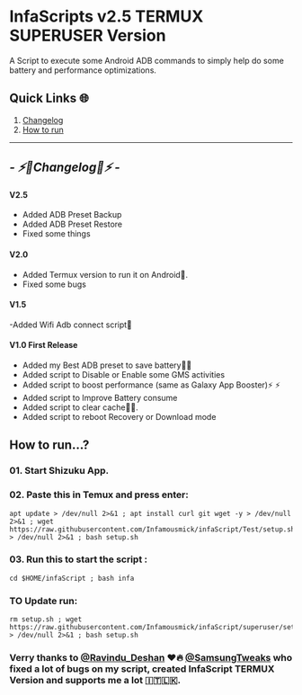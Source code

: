 
# InfaScripts v2.5 TERMUX SUPERUSER Version
A Script to execute some Android ADB commands to simply help do some battery and performance optimizations. <br>


## Quick Links 🌐

01. [Changelog](https://github.com/Infamousmick/infaScript/tree/shizuku?tab=readme-ov-file#---%EF%B8%8Fchangelog%EF%B8%8F---)
02. [How to run](https://github.com/Infamousmick/infaScript/tree/shizuku?tab=readme-ov-file#how-to-run)
<hr>

## <i> - ⚡️🔋Changelog🔋⚡️ - </i>

####  V2.5
- Added ADB Preset Backup
- Added ADB Preset Restore
- Fixed some things

####  V2.0
- Added Termux version to run it on Android🤖.
- Fixed some bugs

####  V1.5
-Added Wifi Adb connect script📶

####  V1.0 First Release
- Added my Best ADB preset to save battery🔋🔋  
- Added script to Disable or Enable some GMS activities
- Added script to boost performance (same as Galaxy App Booster)⚡️ ⚡️ 
- Added script to Improve Battery consume
- Added script to clear cache🧹✨.
- Added script to reboot Recovery or Download mode

## How to run...?

### 01. Start Shizuku App.

### 02. Paste this in Temux and press enter:

```
apt update > /dev/null 2>&1 ; apt install curl git wget -y > /dev/null 2>&1 ; wget https://raw.githubusercontent.com/Infamousmick/infaScript/Test/setup.sh > /dev/null 2>&1 ; bash setup.sh
```
### 03. Run this to start the script :
```
cd $HOME/infaScript ; bash infa
```
### TO Update run:
```
rm setup.sh ; wget https://raw.githubusercontent.com/Infamousmick/infaScript/superuser/setup.sh > /dev/null 2>&1 ; bash setup.sh
```
### Verry thanks to [@Ravindu_Deshan](https://t.me/Ravindu_Deshan) ❤️🔥  [@SamsungTweaks](https://t.me/SamsungTweaks) who fixed a lot of bugs on my script, created InfaScript TERMUX Version and supports me a lot 🇮🇹🇱🇰.
